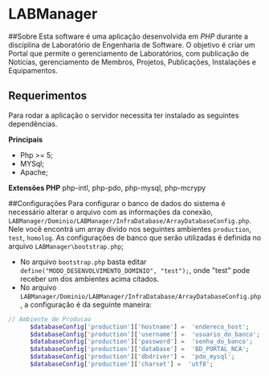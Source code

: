 # LABManager
##Sobre
Esta software é uma aplicação desenvolvida em *PHP* durante a disciplina de Laboratório de Engenharia de Software. 
O objetivo é criar um Portal que permite o gerenciamento de Laboratórios, com publicação de Notícias, gerenciamento de Membros, Projetos, Publicações, Instalações e Equipamentos.
## Requerimentos
Para rodar a aplicação o servidor necessita ter instalado as seguintes dependências.

**Principais**
 * Php >= 5;
 * MYSql;
 * Apache;

**Extensões PHP**
php-intl, php-pdo, php-mysql, php-mcrypy

##Configurações
Para configurar o banco de dados do sistema é necessário alterar o arquivo com as informações da conexão, `LABManager/Dominio/LABManager/InfraDatabase/ArrayDatabaseConfig.php`. Nele você encontrá um array divido nos seguintes ambientes `production`, `test`, `homolog`. As configurações de banco que serão utilizadas é definida no arquivo `LABManager\bootstrap.php`;
 * No arquivo `bootstrap.php` basta editar `define("MODO_DESENVOLVIMENTO_DOMINIO", "test");`, onde "test" pode receber um dos ambientes acima citados. 
* No arquivo `LABManager/Dominio/LABManager/InfraDatabase/ArrayDatabaseConfig.php`, a configuração é da seguinte maneira:
``` php
// Ambiente de Producao
      $databaseConfig['production']['hostname'] =  'endereco_host';
      $databaseConfig['production']['username'] =  'usuario_do_banco';
      $databaseConfig['production']['password'] =  'senha_do_banco';
      $databaseConfig['production']['database'] =  'BD_PORTAL_NCA';
      $databaseConfig['production']['dbdriver'] =  'pdo_mysql';
      $databaseConfig['production']['charset'] =  'utf8';
```

